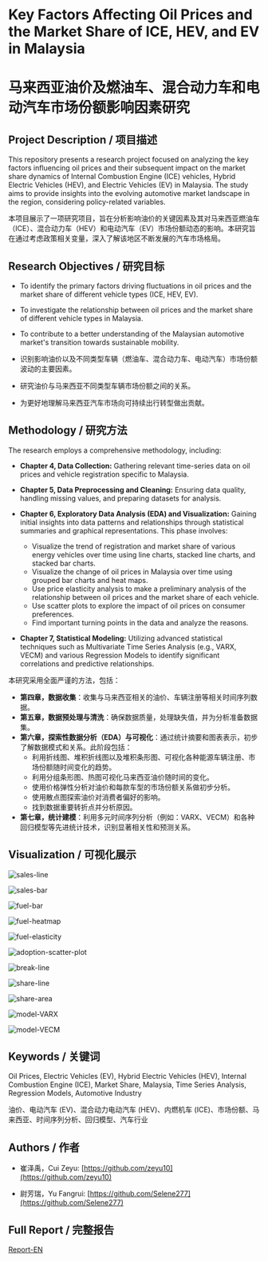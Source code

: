 # Key Factors Affecting Oil Prices and the Market Share of ICE, HEV, and EV in Malaysia

# 马来西亚油价及燃油车、混合动力车和电动汽车市场份额影响因素研究

## Project Description / 项目描述

This repository presents a research project focused on analyzing the key factors influencing oil prices and their subsequent impact on the market share dynamics of Internal Combustion Engine (ICE) vehicles, Hybrid Electric Vehicles (HEV), and Electric Vehicles (EV) in Malaysia. The study aims to provide insights into the evolving automotive market landscape in the region, considering policy-related variables.

本项目展示了一项研究项目，旨在分析影响油价的关键因素及其对马来西亚燃油车（ICE）、混合动力车（HEV）和电动汽车（EV）市场份额动态的影响。本研究旨在通过考虑政策相关变量，深入了解该地区不断发展的汽车市场格局。

## Research Objectives / 研究目标

* To identify the primary factors driving fluctuations in oil prices and the market share of different vehicle types (ICE, HEV, EV).

* To investigate the relationship between oil prices and the market share of different vehicle types in Malaysia.

* To contribute to a better understanding of the Malaysian automotive market's transition towards sustainable mobility.

* 识别影响油价以及不同类型车辆（燃油车、混合动力车、电动汽车）市场份额波动的主要因素。

* 研究油价与马来西亚不同类型车辆市场份额之间的关系。

* 为更好地理解马来西亚汽车市场向可持续出行转型做出贡献。

## Methodology / 研究方法

The research employs a comprehensive methodology, including:

* **Chapter 4, Data Collection:** Gathering relevant time-series data on oil prices and vehicle registration specific to Malaysia.

* **Chapter 5, Data Preprocessing and Cleaning:** Ensuring data quality, handling missing values, and preparing datasets for analysis.

* **Chapter 6, Exploratory Data Analysis (EDA) and Visualization:** Gaining initial insights into data patterns and relationships through statistical summaries and graphical representations. This phase involves:
  * Visualize the trend of registration and market share of various energy vehicles over time using line charts, stacked line charts, and stacked bar charts.
  * Visualize the change of oil prices in Malaysia over time using grouped bar charts and heat maps.
  * Use price elasticity analysis to make a preliminary analysis of the relationship between oil prices and the market share of each vehicle.
  * Use scatter plots to explore the impact of oil prices on consumer preferences.
  * Find important turning points in the data and analyze the reasons.

* **Chapter 7, Statistical Modeling:** Utilizing advanced statistical techniques such as Multivariate Time Series Analysis (e.g., VARX, VECM) and various Regression Models to identify significant correlations and predictive relationships.

本研究采用全面严谨的方法，包括：

* **第四章，数据收集**：收集与马来西亚相关的油价、车辆注册等相关时间序列数据。
* **第五章，数据预处理与清洗**：确保数据质量，处理缺失值，并为分析准备数据集。
* **第六章，探索性数据分析（EDA）与可视化**：通过统计摘要和图表表示，初步了解数据模式和关系。此阶段包括：
  * 利用折线图、堆积折线图以及堆积条形图、可视化各种能源车辆注册、市场份额随时间变化的趋势。
  * 利用分组条形图、热图可视化马来西亚油价随时间的变化。
  * 使用价格弹性分析对油价和每款车型的市场份额关系做初步分析。
  * 使用散点图探索油价对消费者偏好的影响。
  * 找到数据重要转折点并分析原因。
* **第七章，统计建模**：利用多元时间序列分析（例如：VARX、VECM）和各种回归模型等先进统计技术，识别显著相关性和预测关系。

## Visualization / 可视化展示

![sales-line](Img/img-6-5.png)

![sales-bar](Img/img-6-6.png)

![fuel-bar](Img/img-6-7.png)

![fuel-heatmap](Img/img-6-8.png)

![fuel-elasticity](Img/img-6-9.png)

![adoption-scatter-plot](Img/img-6-10.png)

![break-line](Img/img-6-11.png)

![share-line](Img/img-6-12.png)

![share-area](Img/img-6-14.png)

![model-VARX](Img/img-7-1-7.png)

![model-VECM](Img/img-7-2-10.png)

## Keywords / 关键词

Oil Prices, Electric Vehicles (EV), Hybrid Electric Vehicles (HEV), Internal Combustion Engine (ICE), Market Share, Malaysia, Time Series Analysis, Regression Models, Automotive Industry

油价、电动汽车 (EV)、混合动力电动汽车 (HEV)、内燃机车 (ICE)、市场份额、马来西亚、时间序列分析、回归模型、汽车行业

## Authors / 作者

* 崔泽禹，Cui Zeyu: [https://github.com/zeyu10](https://github.com/zeyu10)

* 尉芳瑞，Yu Fangrui: [https://github.com/Selene277](https://github.com/Selene277)

## Full Report / 完整报告

[Report-EN](Report-EN.pdf)

